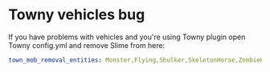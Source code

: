# Towny vehicles bug


<Warning>
If you have problems with vehicles and you're using Towny plugin open Towny config.yml and remove Slime from here:
</Warning>


```yaml
town_mob_removal_entities: Monster,Flying,Shulker,SkeletonHorse,ZombieHorse
```

